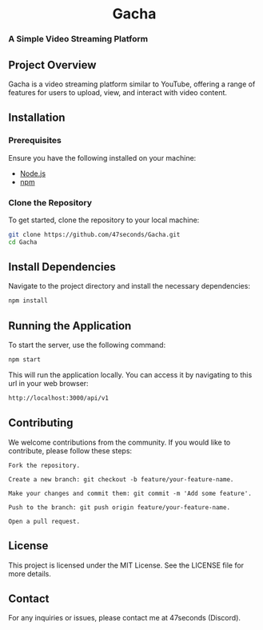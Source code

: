 # <center>Gacha</center>

### A Simple Video Streaming Platform   

## Project Overview
Gacha is a video streaming platform similar to YouTube, offering a range of features for users to upload, view, and interact with video content.

## Installation

### Prerequisites
Ensure you have the following installed on your machine:
- [Node.js](https://nodejs.org/)
- [npm](https://www.npmjs.com/)

### Clone the Repository
To get started, clone the repository to your local machine:
```sh
git clone https://github.com/47seconds/Gacha.git
cd Gacha
```

## Install Dependencies

Navigate to the project directory and install the necessary dependencies:
```sh
npm install
```

## Running the Application

To start the server, use the following command:

```sh
npm start
```

This will run the application locally. You can access it by navigating to this url in your web browser:

```sh
http://localhost:3000/api/v1
```

## Contributing

We welcome contributions from the community. If you would like to contribute, please follow these steps:

    Fork the repository.
    
    Create a new branch: git checkout -b feature/your-feature-name.

    Make your changes and commit them: git commit -m 'Add some feature'.

    Push to the branch: git push origin feature/your-feature-name.

    Open a pull request.

## License

This project is licensed under the MIT License. See the LICENSE file for more details.

## Contact

For any inquiries or issues, please contact me at 47seconds (Discord).